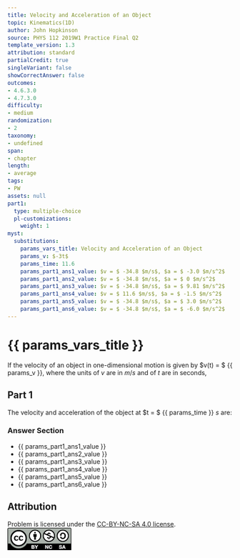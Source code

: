 ```yaml
---
title: Velocity and Acceleration of an Object
topic: Kinematics(1D)
author: John Hopkinson
source: PHYS 112 2019W1 Practice Final Q2
template_version: 1.3
attribution: standard
partialCredit: true
singleVariant: false
showCorrectAnswer: false
outcomes:
- 4.6.3.0
- 4.7.3.0
difficulty:
- medium
randomization:
- 2
taxonomy:
- undefined
span:
- chapter
length:
- average
tags:
- PW
assets: null
part1:
  type: multiple-choice
  pl-customizations:
    weight: 1
myst:
  substitutions:
    params_vars_title: Velocity and Acceleration of an Object
    params_v: $-3t$
    params_time: 11.6
    params_part1_ans1_value: $v = $ -34.8 $m/s$, $a = $ -3.0 $m/s^2$
    params_part1_ans2_value: $v = $ -34.8 $m/s$, $a = $ 0 $m/s^2$
    params_part1_ans3_value: $v = $ -34.8 $m/s$, $a = $ 9.81 $m/s^2$
    params_part1_ans4_value: $v = $ 11.6 $m/s$, $a = $ -1.5 $m/s^2$
    params_part1_ans5_value: $v = $ -34.8 $m/s$, $a = $ 3.0 $m/s^2$
    params_part1_ans6_value: $v = $ -34.8 $m/s$, $a = $ -6.0 $m/s^2$
---
```

# {{ params_vars_title }}
If the velocity of an object in one-dimensional motion is given by $v(t) = $ {{ params_v }}, where the units of $v$ are in $m/s$ and of $t$ are in seconds,

## Part 1

The velocity and acceleration of the object at $t = $ {{ params_time }} $s$ are:

### Answer Section

- {{ params_part1_ans1_value }}
- {{ params_part1_ans2_value }}
- {{ params_part1_ans3_value }}
- {{ params_part1_ans4_value }}
- {{ params_part1_ans5_value }}
- {{ params_part1_ans6_value }}

## Attribution

Problem is licensed under the [CC-BY-NC-SA 4.0 license](https://creativecommons.org/licenses/by-nc-sa/4.0/).<br> ![The Creative Commons 4.0 license requiring attribution-BY, non-commercial-NC, and share-alike-SA license.](https://raw.githubusercontent.com/firasm/bits/master/by-nc-sa.png)